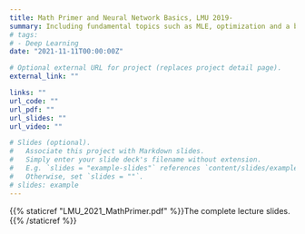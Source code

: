 ```yaml
---
title: Math Primer and Neural Network Basics, LMU 2019-
summary: Including fundamental topics such as MLE, optimization and a brief history of NN. 
# tags:
# - Deep Learning
date: "2021-11-11T00:00:00Z"

# Optional external URL for project (replaces project detail page).
external_link: "" 

links: "" 
url_code: ""
url_pdf: ""
url_slides: ""
url_video: ""

# Slides (optional).
#   Associate this project with Markdown slides.
#   Simply enter your slide deck's filename without extension.
#   E.g. `slides = "example-slides"` references `content/slides/example-slides.md`.
#   Otherwise, set `slides = ""`.
# slides: example
---
```


{{% staticref "LMU_2021_MathPrimer.pdf" %}}The complete lecture slides.{{% /staticref %}}